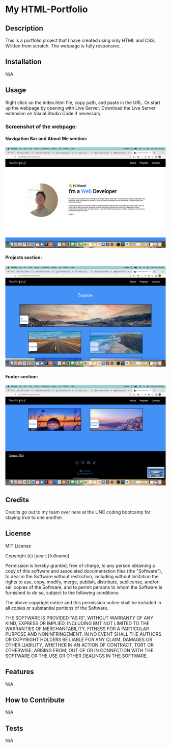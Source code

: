 # My HTML-Portfolio

## Description
This is a portfolio project that I have created using only HTML and CSS. Written from scratch. The webpage is fully responsive.

## Installation
N/A

## Usage
Right click on the index.html file, copy path, and paste in the URL. Or start up the webpage by opening with Live Server. Download the Live Server extension on Visual Studio Code if necessary.

### Screenshot of the webpage:

#### Navigation Bar and About Me section:
![alt text](./assets/images/Screenshot%202023-06-06%20at%201.01.22%20PM.png)

#### Projects section:
![alt text](./assets/images/Screenshot%202023-06-06%20at%201.01.30%20PM.png)

#### Footer section:
![alt text](./assets/images/Screenshot%202023-06-06%20at%201.01.34%20PM.png)

## Credits
Credits go out to my team over here at the UNC coding bootcamp for staying true to one another.

## License
MIT License

Copyright (c) [year] [fullname]

Permission is hereby granted, free of charge, to any person obtaining a copy
of this software and associated documentation files (the "Software"), to deal
in the Software without restriction, including without limitation the rights
to use, copy, modify, merge, publish, distribute, sublicense, and/or sell
copies of the Software, and to permit persons to whom the Software is
furnished to do so, subject to the following conditions:

The above copyright notice and this permission notice shall be included in all
copies or substantial portions of the Software.

THE SOFTWARE IS PROVIDED "AS IS", WITHOUT WARRANTY OF ANY KIND, EXPRESS OR
IMPLIED, INCLUDING BUT NOT LIMITED TO THE WARRANTIES OF MERCHANTABILITY,
FITNESS FOR A PARTICULAR PURPOSE AND NONINFRINGEMENT. IN NO EVENT SHALL THE
AUTHORS OR COPYRIGHT HOLDERS BE LIABLE FOR ANY CLAIM, DAMAGES OR OTHER
LIABILITY, WHETHER IN AN ACTION OF CONTRACT, TORT OR OTHERWISE, ARISING FROM,
OUT OF OR IN CONNECTION WITH THE SOFTWARE OR THE USE OR OTHER DEALINGS IN THE
SOFTWARE.

## Features
N/A

## How to Contribute
N/A

## Tests
N/A
